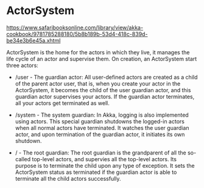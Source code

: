 # ActorSystem

https://www.safaribooksonline.com/library/view/akka-cookbook/9781785288180/5b8b189b-53d4-418c-839d-be34e3b6e45a.xhtml

ActorSystem is the home for the actors in which they live, it manages the life cycle of an actor and supervise them. On creation, an ActorSystem start three actors:

- /user - The guardian actor: All user-defined actors are created as a child of the parent actor user, that is, when you create your actor in the ActorSystem, it becomes the child of the user guardian actor, and this guardian actor supervises your actors. If the guardian actor terminates, all your actors get terminated as well.

- /system - The system guardian: In Akka, logging is also implemented using actors. This special guardian shutdowns the logged-in actors when all normal actors have terminated. It watches the user guardian actor, and upon termination of the guardian actor, it initiates its own shutdown.

- / - The root guardian: The root guardian is the grandparent of all the so-called top-level actors, and supervies all the top-level actors. Its purpose is to terminate the child upon any type of exception. It sets the ActorSystem status as terminated if the guardian actor is able to terminate all the child actors successfully.
